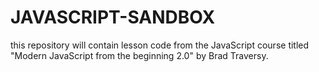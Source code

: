 # JAVASCRIPT-SANDBOX
this repository will contain lesson code from the JavaScript course titled "Modern JavaScript from the beginning 2.0" by Brad Traversy.